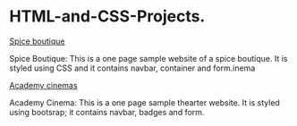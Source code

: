 # HTML-and-CSS-Projects.
[Spice boutique](https://github.com/Mummy2020/HTML-and-CSS-Projects/blob/main/Basic_HTML_%20and_CSS/Project/Spices.html)

Spice Boutique: 
This is a one page sample website of a spice boutique. It is styled using CSS and it contains navbar, container and form.inema

[Academy cinemas](https://github.com/Mummy2020/HTML-and-CSS-Projects/blob/main/Basic_HTML_%20and_CSS/Project/bootstrap4_project/academy_cinemas.html)

Academy Cinema:
This is a one page sample thearter website. It is styled using bootsrap; it contains navbar, badges and form.
